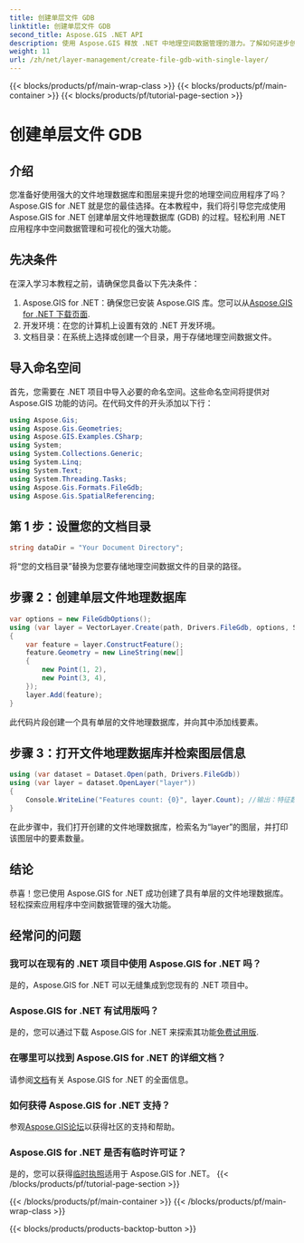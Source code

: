 ```yaml
---
title: 创建单层文件 GDB
linktitle: 创建单层文件 GDB
second_title: Aspose.GIS .NET API
description: 使用 Aspose.GIS 释放 .NET 中地理空间数据管理的潜力。了解如何逐步创建文件地理数据库和图层。现在下载！
weight: 11
url: /zh/net/layer-management/create-file-gdb-with-single-layer/
---
```


{{< blocks/products/pf/main-wrap-class >}}
{{< blocks/products/pf/main-container >}}
{{< blocks/products/pf/tutorial-page-section >}}

# 创建单层文件 GDB

## 介绍
您准备好使用强大的文件地理数据库和图层来提升您的地理空间应用程序了吗？ Aspose.GIS for .NET 就是您的最佳选择。在本教程中，我们将引导您完成使用 Aspose.GIS for .NET 创建单层文件地理数据库 (GDB) 的过程。轻松利用 .NET 应用程序中空间数据管理和可视化的强大功能。
## 先决条件
在深入学习本教程之前，请确保您具备以下先决条件：
1.  Aspose.GIS for .NET：确保您已安装 Aspose.GIS 库。您可以从[Aspose.GIS for .NET 下载页面](https://releases.aspose.com/gis/net/).
2. 开发环境：在您的计算机上设置有效的 .NET 开发环境。
3. 文档目录：在系统上选择或创建一个目录，用于存储地理空间数据文件。
## 导入命名空间
首先，您需要在 .NET 项目中导入必要的命名空间。这些命名空间将提供对 Aspose.GIS 功能的访问。在代码文件的开头添加以下行：
```csharp
using Aspose.Gis;
using Aspose.Gis.Geometries;
using Aspose.GIS.Examples.CSharp;
using System;
using System.Collections.Generic;
using System.Linq;
using System.Text;
using System.Threading.Tasks;
using Aspose.Gis.Formats.FileGdb;
using Aspose.Gis.SpatialReferencing;
```
## 第 1 步：设置您的文档目录
```csharp
string dataDir = "Your Document Directory";
```
将“您的文档目录”替换为您要存储地理空间数据文件的目录的路径。
## 步骤 2：创建单层文件地理数据库
```csharp
var options = new FileGdbOptions();
using (var layer = VectorLayer.Create(path, Drivers.FileGdb, options, SpatialReferenceSystem.Wgs84))
{
    var feature = layer.ConstructFeature();
    feature.Geometry = new LineString(new[]
    {
        new Point(1, 2),
        new Point(3, 4),
    });
    layer.Add(feature);
}
```
此代码片段创建一个具有单层的文件地理数据库，并向其中添加线要素。
## 步骤 3：打开文件地理数据库并检索图层信息
```csharp
using (var dataset = Dataset.Open(path, Drivers.FileGdb))
using (var layer = dataset.OpenLayer("layer"))
{
    Console.WriteLine("Features count: {0}", layer.Count); //输出：特征数：1
}
```
在此步骤中，我们打开创建的文件地理数据库，检索名为“layer”的图层，并打印该图层中的要素数量。
## 结论
恭喜！您已使用 Aspose.GIS for .NET 成功创建了具有单层的文件地理数据库。轻松探索应用程序中空间数据管理的强大功能。
## 经常问的问题
### 我可以在现有的 .NET 项目中使用 Aspose.GIS for .NET 吗？
是的，Aspose.GIS for .NET 可以无缝集成到您现有的 .NET 项目中。
### Aspose.GIS for .NET 有试用版吗？
是的，您可以通过下载 Aspose.GIS for .NET 来探索其功能[免费试用版](https://releases.aspose.com/).
### 在哪里可以找到 Aspose.GIS for .NET 的详细文档？
请参阅[文档](https://reference.aspose.com/gis/net/)有关 Aspose.GIS for .NET 的全面信息。
### 如何获得 Aspose.GIS for .NET 支持？
参观[Aspose.GIS论坛](https://forum.aspose.com/c/gis/33)以获得社区的支持和帮助。
### Aspose.GIS for .NET 是否有临时许可证？
是的，您可以获得[临时执照](https://purchase.aspose.com/temporary-license/)适用于 Aspose.GIS for .NET。
{{< /blocks/products/pf/tutorial-page-section >}}

{{< /blocks/products/pf/main-container >}}
{{< /blocks/products/pf/main-wrap-class >}}

{{< blocks/products/products-backtop-button >}}
